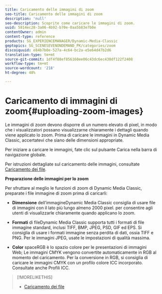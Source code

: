 ```yaml
---
title: Caricamento delle immagini di zoom
seo-title: Caricamento delle immagini di zoom
description: 'null'
seo-description: Scoprite come caricare le immagini di zoom.
uuid: 5814ec28-3a06-4b92-b70e-0aa5b83e7b0e
contentOwner: admin
content-type: reference
products: SG_EXPERIENCEMANAGER/Dynamic-Media-Classic
geptopics: SG_SCENESEVENONDEMAND_PK/categories/zoom
discoiquuid: e84b7b0e-527a-4c64-bc2a-e5e64d47b2d6
translation-type: tm+mt
source-git-commit: 1df4f88ef856160ee06c43dc6ec430df122f2408
workflow-type: tm+mt
source-wordcount: '218'
ht-degree: 48%

---
```



# Caricamento di immagini di zoom{#uploading-zoom-images}

Le immagini di zoom devono disporre di un numero elevato di pixel, in modo che i visualizzatori possano visualizzarne chiaramente i dettagli quando viene applicato lo zoom. Prima di caricare le immagini in Dynamic Media Classic, accertatevi che siano delle dimensioni appropriate.

Per iniziare a caricare le immagini, fate clic sul pulsante Carica nella barra di navigazione globale.

Per istruzioni dettagliate sul caricamento delle immagini, consultate [Caricamento dei file](uploading-files.md#uploading_files).

**Preparazione delle immagini per lo zoom**

Per sfruttare al meglio le funzioni di zoom di Dynamic Media Classic, preparate i file immagine di zoom prima di caricarli:

* **Dimensione**
dell’immagineDynamic Media Classic consiglia di usare file di immagini con il lato più lungo almeno 2000 pixel. per consentire agli utenti di visualizzarle chiaramente quando applicano lo zoom.

* **Formati**
di fileDynamic Media Classic supporta tutti i formati di file immagine standard, inclusi TIFF, BMP, JPEG, PSD, GIF ed EPS. Si consiglia di usare i formati immagine senza perdita di dati, ossia TIFF e PNG. Per le immagini JPEG, usate le impostazioni di qualità massima.

* **Color**
spaceRGB è lo spazio colore per le presentazioni di immagini Web; Le immagini CMYK vengono convertite automaticamente in RGB al momento del caricamento. Per la conversione in RGB, si consiglia di caricare le immagini CMYK con un profilo colore ICC incorporato. Consultate anche Profili ICC.

>[!MORELIKETHIS]
>
>* [Caricamento dei file](uploading-files.md#uploading_files)

